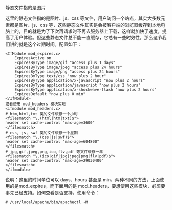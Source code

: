 静态文件指的是图片

这里的静态文件指的是图片、js、css 等文件，用户访问一个站点，其实大多数元素都是图片、js、css 等，这些静态文件其实是会被客户端的浏览器缓存到本地电脑上的，目的就是为了下次再请求时不再去服务器上下载，这样就加快了速度，提高了用户体验。但这些静态文件总不能一直缓存，它总有一些时效性，那么这节我们讲的就是这个过期时间。配置如下：

    <IfModule mod_expires.c>
        ExpiresActive on
        ExpiresByType image/gif "access plus 1 days"
        ExpiresByType image/jpeg "access plus 24 hours"
        ExpiresByType image/png "access plus 24 hours"
        ExpiresByType text/css "now plus 2 hour"
        ExpiresByType application/x-javascript "now plus 2 hours"
        ExpiresByType application/javascript "now plus 2 hours"
        ExpiresByType application/x-shockwave-flash "now plus 2 hours"
        ExpiresDefault "now plus 0 min"
    </IfModule>
    或者使用 mod_headers 模块实现
    <ifmodule mod_headers.c>
    # htm,html,txt 类的文件缓存一个小时
    <filesmatch "\.(html|htm|txt)$">
    header set cache-control "max-age=3600"
    </filesmatch>
    # css, js, swf 类的文件缓存一个星期
    <filesmatch "\.(css|js|swf)$">
    header set cache-control "max-age=604800"
    </filesmatch>
    # jpg,gif,jpeg,png,ico,flv,pdf 等文件缓存一年
    <filesmatch "\.(ico|gif|jpg|jpeg|png|flv|pdf)$">
    header set cache-control "max-age=29030400"
    </filesmatch>
    </ifmodule>
说明：这里的时间单位可以 days、hours 甚至是 min，两种不同的方法，上面使用的是mod_expires，而下面用的是 mod_headers，要想使用这些模块，必须要事先已经支持。如何查看是否支持，使用命令：

    # /usr/local/apache/bin/apachectl -M
